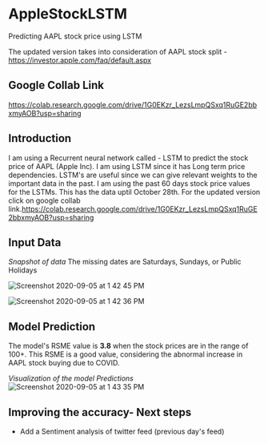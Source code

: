 # AppleStockLSTM
Predicting AAPL stock price using LSTM

The updated version takes into consideration of AAPL stock split - https://investor.apple.com/faq/default.aspx

## Google Collab Link
https://colab.research.google.com/drive/1G0EKzr_LezsLmpQSxq1RuGE2bbxmyAOB?usp=sharing

## Introduction
I am using a Recurrent neural network called - LSTM to predict the stock price of AAPL (Apple Inc).
I am using LSTM since it has Long term price dependencies.
LSTM's are useful since we can give relevant weights to the important data in the past.
I am using the past 60 days stock price values for the LSTMs.
This has the data uptil October 28th. For the updated version click on google collab link.https://colab.research.google.com/drive/1G0EKzr_LezsLmpQSxq1RuGE2bbxmyAOB?usp=sharing

## Input Data
*Snapshot of data*
The missing dates are Saturdays, Sundays, or Public Holidays

![Screenshot 2020-09-05 at 1 42 45 PM](https://user-images.githubusercontent.com/22790699/92319188-99a5ce00-f033-11ea-98be-ee36f6e3d130.png)

![Screenshot 2020-09-05 at 1 42 36 PM](https://user-images.githubusercontent.com/22790699/92319267-db367900-f033-11ea-968c-3b56d616d69f.png)


## Model Prediction

The model's RSME value is **3.8** when the stock prices are in the range of 100+.
This RSME is a good value, considering the abnormal increase in AAPL stock buying due to COVID.

*Visualization of the model Predictions*
![Screenshot 2020-09-05 at 1 43 35 PM](https://user-images.githubusercontent.com/22790699/92319286-0620cd00-f034-11ea-9859-39068cacca1c.png)


## Improving the accuracy- Next steps

- Add a Sentiment analysis of twitter feed (previous day's feed)

